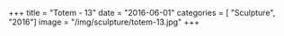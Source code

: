 +++
title = "Totem - 13"
date = "2016-06-01"
categories = [ "Sculpture", "2016"]
image = "/img/sculpture/totem-13.jpg"
+++

